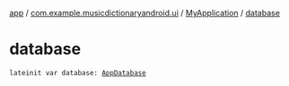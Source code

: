 [app](../../index.md) / [com.example.musicdictionaryandroid.ui](../index.md) / [MyApplication](index.md) / [database](./database.md)

# database

`lateinit var database: `[`AppDatabase`](../../com.example.musicdictionaryandroid.model.dao/-app-database/index.md)